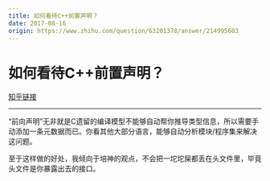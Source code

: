 ```yaml
---
title: 如何看待C++前置声明？
date: 2017-08-16
origin: https://www.zhihu.com/question/63201378/answer/214995603
---
```

# 如何看待C++前置声明？

[知乎链接](https://www.zhihu.com/question/63201378/answer/214995603)

---------

<span class="RichText ztext CopyrightRichText-richText" itemprop="text"><p>“前向声明”无非就是C遗留的编译模型不能够自动帮你推导类型信息，所以需要手动添加一条元数据而已。你看其他大部分语言，能够自动分析模块/程序集来解决这问题。</p><p>至于这样做的好处，我倾向于培神的观点，不会把一坨坨屎都丢在头文件里，毕竟头文件是你暴露出去的接口。</p></span>